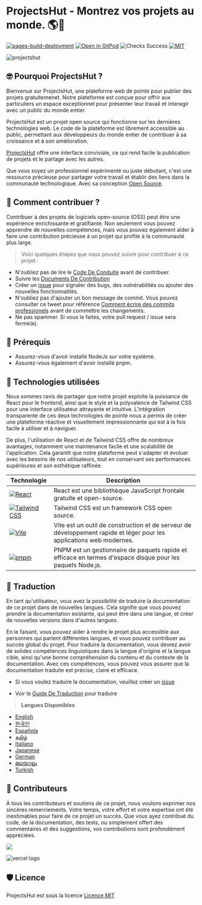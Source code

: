 # **ProjectsHut - Montrez vos projets au monde. 🌎🌈**

[![pages-build-deployment](https://github.com/priyankarpal/ProjectsHut/actions/workflows/pages/pages-build-deployment/badge.svg?branch=main)](https://github.com/priyankarpal/ProjectsHut/actions/workflows/pages/pages-build-deployment) [![Open in GitPod](https://img.shields.io/badge/Gitpod-Ready--to--Code-blue?logo=gitpod)](https://gitpod.io/#https://github.com/priyankarpal/ProjectsHut) ![Checks Success](https://badgen.net/github/checks/node-formidable/node-formidable) [![MIT](https://badgen.net/badge/license/MIT/blue)](https://github.com/priyankarpal/ProjectsHut/blob/main/LICENSE)

![projectshut](https://user-images.githubusercontent.com/88102392/234469385-a939ac7c-04b2-4e42-9a39-a86d5fd4672f.png)

## 🤓 Pourquoi ProjectsHut ?

Bienvenue sur ProjectsHut, une plateforme web de pointe pour publier des projets gratuitemenet. Notre plateforme est conçue pour offrir aux particuliers un espace exceptionnel pour présenter leur travail et interagir avec un public du monde entier.

ProjectsHut est un projet open source qui fonctionne sur les dernières technologies web. Le code de la plateforme est librement accessible au public, permettant aux développeurs du monde entier de contribuer à sa croissance et à son amélioration.

[ProjectsHut](https://projectshut.vercel.app) offre une interface conviviale, ce qui rend facile la publication de projets et le partage avec les autres.

Que vous soyez un professionnel expérimenté ou juste débutant, c'est une ressource précieuse pour partager votre travail et établir des liens dans la communauté technologique. Avec sa conception [Open Source](https://opensource.guide).

## 🤔 Comment contribuer ?

Contribuer à des projets de logiciels open-source (OSS) peut être une expérience enrichissante et gratifiante. Non seulement vous pouvez apprendre de nouvelles compétences, mais vous pouvez également aider à faire une contribution précieuse à un projet qui profite à la communauté plus large.

> Voici quelques étapes que vous pouvez suivre pour contribuer à ce projet :

- N'oubliez pas de lire le [Code De Conduite](https://github.com/priyankarpal/ProjectsHut/blob/main/CODE_OF_CONDUCT.md) avant de contribuer.
- Suivre les [Documents De Contribution](/contributing.md)
- Créer un [issue](https://github.com/priyankarpal/ProjectsHut/issues/new/choose) pour signaler des bugs, des vulnérabilités ou ajouter des nouvelles fonctionnalités.
- N'oubliez pas d'ajouter un bon message de commit. Vous pouvez consulter ce tweet pour référence [Comment écrire des commits professionels](https://twitter.com/Priyankarpal/status/1638403157863673859) avant de commettre les changements.
- Ne pas spammer. Si vous le faites, votre pull request / issue sera fermé(e).

## 🤏 Prérequis

- Assurez-vous d'avoir installé NodeJs sur votre système.
- Assurez-vous également d'avoir installé pnpm.

## 🧰 Technologies utilisées

Nous sommes ravis de partager que notre projet exploite la puissance de React pour le frontend, ainsi que le style et la polyvalence de Tailwind CSS pour une interface utilisateur attrayante et intuitive. L'intégration transparente de ces deux technologies de pointe nous a permis de créer une plateforme réactive et visuellement impressionnante qui est à la fois facile à utiliser et à naviguer.

De plus, l'utilisation de React et de Tailwind CSS offre de nombreux avantages, notamment une maintenance facile et une scalabilité de l'application. Cela garantit que notre plateforme peut s'adapter et évoluer avec les besoins de nos utilisateurs, tout en conservant ses performances supérieures et son esthétique raffinée.

| Technologie                                                                                                                                          | Description                                                                                                          |
| ---------------------------------------------------------------------------------------------------------------------------------------------------- | -------------------------------------------------------------------------------------------------------------------- |
| [![React](https://img.shields.io/badge/-React-blue?style=flat-square&logo=react&logoColor=white)](https://reactjs.org/)                              | React est une bibliothèque JavaScript frontale gratuite et open-source.                                              |
| [![Tailwind CSS](https://img.shields.io/badge/-Tailwind%20CSS-38B2AC?style=flat-square&logo=tailwind-css&logoColor=white)](https://tailwindcss.com/) | Tailwind CSS est un framework CSS open source.                                                                       |
| [![Vite](https://img.shields.io/static/v1?style=for-the-badge&message=Vite&color=646CFF&logo=Vite&logoColor=FFFFFF&label=)](https://vitejs.dev/)     | Vite est un outil de construction et de serveur de développement rapide et léger pour les applications web modernes. |
| [![pnpm](https://img.shields.io/static/v1?style=for-the-badge&message=pnpm&color=222222&logo=pnpm&logoColor=F69220&label=)](https://pnpm.io/)        | PNPM est un gestionnaire de paquets rapide et efficace en termes d'espace disque pour les paquets Node.js.           |

## 📙 Traduction

En tant qu'utilisateur, vous avez la possibilité de traduire la documentation de ce projet dans de nouvelles langues. Cela signifie que vous pouvez prendre la documentation existante, qui peut être dans une langue, et créer de nouvelles versions dans d'autres langues.

En le faisant, vous pouvez aider à rendre le projet plus accessible aux personnes qui parlent différentes langues, et vous pouvez contribuer au succès global du projet. Pour traduire la documentation, vous devrez avoir de solides compétences linguistiques dans la langue d'origine et la langue cible, ainsi qu'une bonne compréhension du contenu et du contexte de la documentation. Avec ces compétences, vous pouvez vous assurer que la documentation traduite est précise, claire et efficace.

- Si vous voulez traduire la documentation, veuillez créer un [issue](https://github.com/priyankarpal/ProjectsHut/issues/new?assignees=&labels=Translate&template=translation-.md&title=+Translate)

- Voir le [Guide De Traduction](https://github.com/priyankarpal/ProjectsHut/blob/main/translations/translation_guide.md) pour traduire

> **Langues Disponibles**

- [English](https://github.com/priyankarpal/ProjectsHut)
- [한국인](https://github.com/priyankarpal/ProjectsHut/tree/main/translations/Korean)
- [Española](https://github.com/priyankarpal/ProjectsHut/tree/main/translations/Spanish)
- [தமிழ்](https://github.com/priyankarpal/ProjectsHut/tree/main/translations/Tamil)
- [Italiano](https://github.com/priyankarpal/ProjectsHut/tree/main/translations/Italian)
- [Japanese](https://github.com/priyankarpal/ProjectsHut/tree/main/translations/Japanese)
- [German](https://github.com/priyankarpal/ProjectsHut/tree/main/translations/German)
- [മലയാളം](https://github.com/priyankarpal/ProjectsHut/tree/main/translations/Malayalam)
- [Turkish](https://github.com/priyankarpal/ProjectsHut/tree/main/translations/Turkish)

## 🤝 Contributeurs

À tous les contributeurs et soutiens de ce projet, nous voulons exprimer nos sincères remerciements. Votre temps, votre effort et votre expertise ont été inestimables pour faire de ce projet un succès. Que vous ayez contribué du code, de la documentation, des tests, ou simplement offert des commentaires et des suggestions, vos contributions sont profondément appréciées.

<a href="https://github.com/priyankarpal/ProjectsHut/graphs/contributors">
  <img src="https://contrib.rocks/image?repo=priyankarpal/ProjectsHut" />
</a>

![vercel logo](https://camo.githubusercontent.com/37b009b52b3a9af7886f52e75cd76d1b32fef331ab1dc2108089c0ced0b7635f/68747470733a2f2f7777772e6461746f636d732d6173736574732e636f6d2f33313034392f313631383938333239372d706f77657265642d62792d76657263656c2e737667)

## 🛡️ Licence

ProjectsHut est sous la licence [Licence MIT](https://github.com/priyankarpal/ProjectsHut/blob/main/LICENSE)
